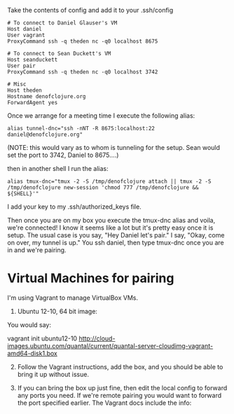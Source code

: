 Take the contents of config and add it to your .ssh/config
```
# To connect to Daniel Glauser's VM
Host daniel
User vagrant
ProxyCommand ssh -q theden nc -q0 localhost 8675

# To connect to Sean Duckett's VM
Host seanduckett
User pair
ProxyCommand ssh -q theden nc -q0 localhost 3742

# Misc
Host theden
Hostname denofclojure.org
ForwardAgent yes
```
Once we arrange for a meeting time I execute the following alias:
```
alias tunnel-dnc="ssh -nNT -R 8675:localhost:22 daniel@denofclojure.org"
```

(NOTE: this would vary as to whom is tunneling for the setup. Sean would set the port to 3742, Daniel to 8675....)


then in another shell I run the alias:
```
alias tmux-dnc="tmux -2 -S /tmp/denofclojure attach || tmux -2 -S /tmp/denofclojure new-session 'chmod 777 /tmp/denofclojure && ${SHELL}'"
```

I add your key to my .ssh/authorized_keys file.

Then once you are on my box you execute the tmux-dnc alias and voila, we're connected!
I know it seems like a lot but it's pretty easy once it is setup. The usual case is you say, "Hey Daniel let's pair." I say, "Okay, come on over, my tunnel is up." You ssh daniel, then type tmux-dnc once you are in and we're pairing.

# Virtual Machines for pairing

I'm using Vagrant to manage VirtualBox VMs.

1) Ubuntu 12-10, 64 bit image:

You would say:

  vagrant init ubuntu12-10 http://cloud-images.ubuntu.com/quantal/current/quantal-server-cloudimg-vagrant-amd64-disk1.box

2) Follow the Vagrant instructions, add the box, and you should be able
to bring it up without issue.

3) If you can bring the box up just fine, then edit the local config to
forward any ports you need. If we're remote pairing you would want to
forward the port specified earlier. The Vagrant docs include the info:
